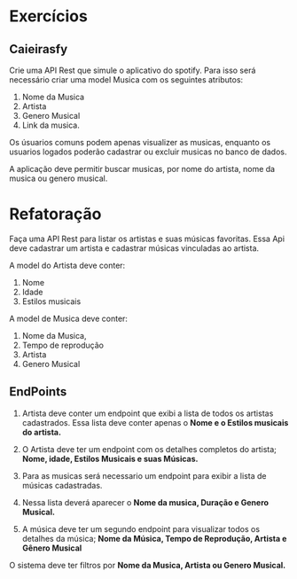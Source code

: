 # Exercícios

## Caieirasfy

Crie uma API Rest que simule o aplicativo do spotify. 
Para isso será necessário criar uma model Musica com os seguintes atributos:
1. Nome da Musica
1. Artista
1. Genero Musical
1. Link da musica. 

Os úsuarios comuns podem apenas visualizer as musicas, enquanto os usuarios logados poderão cadastrar ou excluir musicas no banco de dados.

A aplicação deve permitir buscar musicas, por nome do artista, nome da musica ou genero musical.

# Refatoração 

Faça uma API Rest para listar os artistas e suas músicas favoritas. Essa Api deve cadastrar um artista e cadastrar músicas vinculadas ao artista. 

A model do Artista deve conter:
1. Nome
1. Idade
1. Estilos musicais

A model de Musica deve conter:
1. Nome da Musica,
1. Tempo de reprodução 
1. Artista
1. Genero Musical

## EndPoints 

1. Artista deve conter um endpoint que exibi a lista de todos os artistas cadastrados. Essa lista deve conter apenas o **Nome e o Estilos musicais do artista.** 
1. O Artista deve ter um endpoint com os detalhes completos do artista; **Nome, idade, Estilos Musicais e suas Músicas.**

1. Para as musicas será necessario um endpoint para exibir a lista de músicas cadastradas. 
1. Nessa lista deverá aparecer o **Nome da musica, Duração e Genero Musical.**
1. A música deve ter um segundo endpoint para visualizar todos os detalhes da música; **Nome da Música, Tempo de Reprodução, Artista e Gênero Musical**

O sistema deve ter filtros por **Nome da Musica, Artista ou Genero Musical.**



